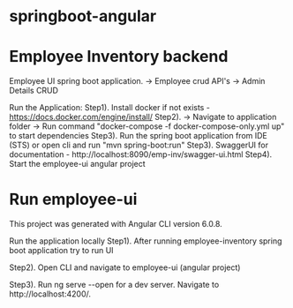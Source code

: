 # springboot-angular

# Employee Inventory backend

Employee UI spring boot application.
    -> Employee crud API's
    -> Admin Details CRUD

Run the Application:
Step1). Install docker if not exists - https://docs.docker.com/engine/install/
Step2). -> Navigate to application folder 
        -> Run command "docker-compose -f docker-compose-only.yml up" to start dependencies
Step3). Run the spring boot application from IDE (STS) or open cli and run "mvn spring-boot:run"
Step3). SwaggerUI for documentation - http://localhost:8090/emp-inv/swagger-ui.html
Step4). Start the employee-ui angular project 



# Run employee-ui

This project was generated with Angular CLI version 6.0.8.

Run the application locally
Step1). After running employee-inventory spring boot application try to run UI

Step2). Open CLI and navigate to employee-ui (angular project)

Step3). Run ng serve --open for a dev server. Navigate to http://localhost:4200/.
